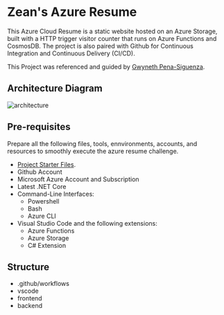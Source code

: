 # Zean's Azure Resume
This Azure Cloud Resume is a static website hosted on an Azure Storage, built with a HTTP trigger visitor counter that runs on Azure Functions and CosmosDB. The project is also paired with Github for Continuous Integration and Continuous Delivery (CI/CD).

This Project was referenced and guided by [Gwyneth Pena-Siguenza](https://github.com/madebygps).


## Architecture Diagram
![architecture](https://github.com/Enzeiy/Azure-Resume-Challenge/blob/main/Architecture%20Diagram.PNG)


## Pre-requisites
Prepare all the following files, tools, ennvironments, accounts, and resources to smoothly execute the azure resume challenge.

   - [Project Starter Files](https://github.com/ACloudGuru-Resources/acg-project-azure-resume).
   - Github Account
   - Microsoft Azure Account and Subscription
   - Latest .NET Core
   - Command-Line Interfaces:
     - Powershell
     - Bash
     - Azure CLI
   - Visual Studio Code and the following extensions:
     - Azure Functions
     - Azure Storage
     - C# Extension

## Structure
   - .github/workflows
   - vscode
   - frontend
   - backend 
